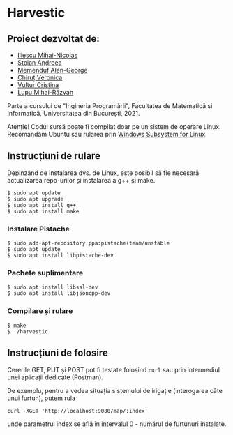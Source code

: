 # Harvestic

## Proiect dezvoltat de:

* [Iliescu Mihai-Nicolas](https://github.com/tdnick)
* [Stoian Andreea](https://github.com/stoianandreea)
* [Memenduf Alen-George](https://github.com/alenmemenduf)
* [Chiruț Veronica](https://github.com/veronicachirut)
* [Vultur Cristina](https://github.com/CristinaVultur)
* [Lupu Mihai-Răzvan](https://github.com/MikeDerWolf)

Parte a cursului de "Ingineria Programării", Facultatea de Matematică și Informatică, Universitatea din București, 2021.

Atenție! Codul sursă poate fi compilat doar pe un sistem de operare Linux. Recomandăm Ubuntu sau rularea prin [Windows Subsystem for Linux](https://docs.microsoft.com/en-us/windows/wsl/install-win10).

## Instrucțiuni de rulare

Depinzând de instalarea dvs. de Linux, este posibil să fie necesară actualizarea repo-urilor și instalarea a g++ și make.
```
$ sudo apt update
$ sudo apt upgrade
$ sudo apt install g++
$ sudo apt install make
```

### Instalare Pistache
```
$ sudo add-apt-repository ppa:pistache+team/unstable
$ sudo apt update
$ sudo apt install libpistache-dev
```
### Pachete suplimentare
```
$ sudo apt install libssl-dev
$ sudo apt install libjsoncpp-dev
```
### Compilare și rulare
```
$ make
$ ./harvestic
```

## Instrucțiuni de folosire

Cererile GET, PUT și POST pot fi testate folosind ```curl``` sau prin intermediul unei aplicații dedicate (Postman).

De exemplu, pentru a vedea situația sistemului de irigație (interogarea câte unui furtun), putem rula
```
curl -XGET 'http://localhost:9080/map/:index'
```
unde parametrul index se află în intervalul 0 - numărul de furtunuri instalate.


